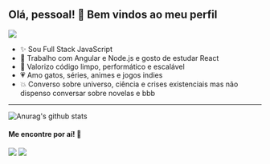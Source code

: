 ## Olá, pessoal! :wave: Bem vindos ao meu perfil

![](https://komarev.com/ghpvc/?username=nathaliacristina20)

- :sparkles: Sou Full Stack JavaScript 
- :speech_balloon: Trabalho com Angular e Node.js e gosto de estudar React
- :running: Valorizo código limpo, performático e escalável 
- :heartpulse: Amo gatos, séries, animes e jogos indies 
- :boom: Converso sobre universo, ciência e crises existenciais mas não dispenso conversar sobre novelas e bbb 

---

![Anurag's github stats](https://github-readme-stats.vercel.app/api?username=nathaliacristina20&show_icons=true&theme=radical)

#### Me encontre por aí! :beer:

[<img src="https://img.shields.io/badge/twitter-%231DA1F2.svg?&style=for-the-badge&logo=twitter&logoColor=white" />](https://twitter.com/nathaliaaoli_)
[<img src="https://img.shields.io/badge/linkedin-%230077B5.svg?&style=for-the-badge&logo=linkedin&logoColor=white" />](https://www.linkedin.com/in/nathaliagomesoliveira/)
